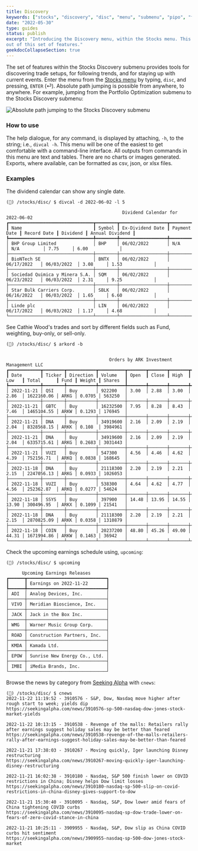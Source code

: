 ```yaml
---
title: Discovery
keywords: ["stocks", "discovery", "disc", "menu", "submenu", "pipo", "fipo", "gainers", "losers", "ugs", "gtech", "active", "ulc", "asc", "ford", "arkord", "upcoming", "trending", "cnews", "lowfloat", "hotpenny", "rtat", "divcal", "dividends", "short", "trending", "news"]
date: "2022-05-30"
type: guides
status: publish
excerpt: "Introducing the Discovery menu, within the Stocks menu. This guide will empower the user to get the most
out of this set of features."
geekdocCollapseSection: true
---
```

The set of features within the Stocks Discovery submenu provides tools for discovering trade setups, for following trends, and for staying up with current events. Enter the menu from the <a href="/terminal/guides/intros/stocks/" target="_blank">Stocks menu</a> by typing, `disc`, and pressing, `ENTER` (⏎). Absolute path jumping is possible from anywhere, to anywhere. For example, jumping from the Portfolio Optimization submenu to the Stocks Discovery submenu:

<img alt="Absolute path jumping to the Stocks Discovery submenu" src="https://user-images.githubusercontent.com/46355364/171173438-0bc7569e-1627-41a6-b9dc-5f5682fc2436.png"></img>

### How to use

The help dialogue, for any command, is displayed by attaching, `-h`, to the string; i.e., `divcal -h`. This menu will be one of the easiest to get comfortable with a command-line interface.  All outputs from commands in this menu are text and tables. There are no charts or images generated. Exports, where available, can be formatted as csv, json, or xlsx files.

### Examples

The dividend calendar can show any single date.

````
(🦋) /stocks/disc/ $ divcal -d 2022-06-02 -l 5

                                            Dividend Calendar for 2022-06-02
┏━━━━━━━━━━━━━━━━━━━━━━━━━━━━━━━━┳━━━━━━━━┳━━━━━━━━━━━━━━━━━━┳━━━━━━━━━━━━━━┳━━━━━━━━━━━━━┳━━━━━━━━━━┳━━━━━━━━━━━━━━━━━┓
┃ Name                           ┃ Symbol ┃ Ex-Dividend Date ┃ Payment Date ┃ Record Date ┃ Dividend ┃ Annual Dividend ┃
┡━━━━━━━━━━━━━━━━━━━━━━━━━━━━━━━━╇━━━━━━━━╇━━━━━━━━━━━━━━━━━━╇━━━━━━━━━━━━━━╇━━━━━━━━━━━━━╇━━━━━━━━━━╇━━━━━━━━━━━━━━━━━┩
│ BHP Group Limited              │ BHP    │ 06/02/2022       │ N/A          │ N/A         │ 7.75     │ 6.00            │
├────────────────────────────────┼────────┼──────────────────┼──────────────┼─────────────┼──────────┼─────────────────┤
│ BioNTech SE                    │ BNTX   │ 06/02/2022       │ 06/17/2022   │ 06/03/2022  │ 3.08     │ 1.53            │
├────────────────────────────────┼────────┼──────────────────┼──────────────┼─────────────┼──────────┼─────────────────┤
│ Sociedad Quimica y Minera S.A. │ SQM    │ 06/02/2022       │ 06/23/2022   │ 06/03/2022  │ 2.31     │ 9.25            │
├────────────────────────────────┼────────┼──────────────────┼──────────────┼─────────────┼──────────┼─────────────────┤
│ Star Bulk Carriers Corp.       │ SBLK   │ 06/02/2022       │ 06/16/2022   │ 06/03/2022  │ 1.65     │ 6.60            │
├────────────────────────────────┼────────┼──────────────────┼──────────────┼─────────────┼──────────┼─────────────────┤
│ Linde plc                      │ LIN    │ 06/02/2022       │ 06/17/2022   │ 06/03/2022  │ 1.17     │ 4.68            │
└────────────────────────────────┴────────┴──────────────────┴──────────────┴─────────────┴──────────┴─────────────────┘
````

See Cathie Wood's trades and sort by different fields such as Fund, weighting, buy-only, or sell-only.

```
(🦋) /stocks/disc/ $ arkord -b


                                       Orders by ARK Investment Management LLC
┏━━━━━━━━━━━━┳━━━━━━━━┳━━━━━━━━━━━┳━━━━━━━━━━┳━━━━━━━┳━━━━━━━┳━━━━━━━┳━━━━━━━┳━━━━━━━━━━━━┳━━━━━━┳━━━━━━━━┳━━━━━━━━━┓
┃ Date       ┃ Ticker ┃ Direction ┃ Volume   ┃ Open  ┃ Close ┃ High  ┃ Low   ┃ Total      ┃ Fund ┃ Weight ┃ Shares  ┃
┡━━━━━━━━━━━━╇━━━━━━━━╇━━━━━━━━━━━╇━━━━━━━━━━╇━━━━━━━╇━━━━━━━╇━━━━━━━╇━━━━━━━╇━━━━━━━━━━━━╇━━━━━━╇━━━━━━━━╇━━━━━━━━━┩
│ 2022-11-21 │ QSI    │ Buy       │ 922200   │ 3.00  │ 2.88  │ 3.00  │ 2.86  │ 1622160.06 │ ARKG │ 0.0705 │ 563250  │
├────────────┼────────┼───────────┼──────────┼───────┼───────┼───────┼───────┼────────────┼──────┼────────┼─────────┤
│ 2022-11-21 │ GBTC   │ Buy       │ 16232500 │ 7.95  │ 8.28  │ 8.43  │ 7.46  │ 1465104.55 │ ARKW │ 0.1293 │ 176945  │
├────────────┼────────┼───────────┼──────────┼───────┼───────┼───────┼───────┼────────────┼──────┼────────┼─────────┤
│ 2022-11-21 │ DNA    │ Buy       │ 34919600 │ 2.16  │ 2.09  │ 2.19  │ 2.04  │ 8328568.15 │ ARKK │ 0.108  │ 3984961 │
├────────────┼────────┼───────────┼──────────┼───────┼───────┼───────┼───────┼────────────┼──────┼────────┼─────────┤
│ 2022-11-21 │ DNA    │ Buy       │ 34919600 │ 2.16  │ 2.09  │ 2.19  │ 2.04  │ 6335715.61 │ ARKG │ 0.2683 │ 3031443 │
├────────────┼────────┼───────────┼──────────┼───────┼───────┼───────┼───────┼────────────┼──────┼────────┼─────────┤
│ 2022-11-21 │ VUZI   │ Buy       │ 547300   │ 4.56  │ 4.46  │ 4.62  │ 4.39  │ 752156.71  │ ARKQ │ 0.0838 │ 168645  │
├────────────┼────────┼───────────┼──────────┼───────┼───────┼───────┼───────┼────────────┼──────┼────────┼─────────┤
│ 2022-11-18 │ DNA    │ Buy       │ 21118300 │ 2.20  │ 2.19  │ 2.21  │ 2.15  │ 2247056.13 │ ARKG │ 0.0933 │ 1026053 │
├────────────┼────────┼───────────┼──────────┼───────┼───────┼───────┼───────┼────────────┼──────┼────────┼─────────┤
│ 2022-11-18 │ VUZI   │ Buy       │ 538300   │ 4.64  │ 4.62  │ 4.77  │ 4.56  │ 252362.87  │ ARKQ │ 0.0277 │ 54624   │
├────────────┼────────┼───────────┼──────────┼───────┼───────┼───────┼───────┼────────────┼──────┼────────┼─────────┤
│ 2022-11-18 │ SSYS   │ Buy       │ 397900   │ 14.48 │ 13.95 │ 14.55 │ 13.90 │ 300496.95  │ ARKX │ 0.1099 │ 21541   │
├────────────┼────────┼───────────┼──────────┼───────┼───────┼───────┼───────┼────────────┼──────┼────────┼─────────┤
│ 2022-11-18 │ DNA    │ Buy       │ 21118300 │ 2.20  │ 2.19  │ 2.21  │ 2.15  │ 2870825.09 │ ARKK │ 0.0358 │ 1310879 │
├────────────┼────────┼───────────┼──────────┼───────┼───────┼───────┼───────┼────────────┼──────┼────────┼─────────┤
│ 2022-11-18 │ COIN   │ Buy       │ 20237200 │ 48.80 │ 45.26 │ 49.00 │ 44.31 │ 1671994.86 │ ARKW │ 0.1463 │ 36942   │
└────────────┴────────┴───────────┴──────────┴───────┴───────┴───────┴───────┴────────────┴──────┴────────┴─────────┘
```

Check the upcoming earnings schedule using, `upcoming`:

```
(🦋) /stocks/disc/ $ upcoming

      Upcoming Earnings Releases
┏━━━━━━┳━━━━━━━━━━━━━━━━━━━━━━━━━━━━━━┓
┃      ┃ Earnings on 2022-11-22       ┃
┡━━━━━━╇━━━━━━━━━━━━━━━━━━━━━━━━━━━━━━┩
│ ADI  │ Analog Devices, Inc.         │
├──────┼──────────────────────────────┤
│ VIVO │ Meridian Bioscience, Inc.    │
├──────┼──────────────────────────────┤
│ JACK │ Jack in the Box Inc.         │
├──────┼──────────────────────────────┤
│ WMG  │ Warner Music Group Corp.     │
├──────┼──────────────────────────────┤
│ ROAD │ Construction Partners, Inc.  │
├──────┼──────────────────────────────┤
│ KMDA │ Kamada Ltd.                  │
├──────┼──────────────────────────────┤
│ EPOW │ Sunrise New Energy Co., Ltd. │
├──────┼──────────────────────────────┤
│ IMBI │ iMedia Brands, Inc.          │
└──────┴──────────────────────────────┘
```

Browse the news by category from <a href="https://seekingalpha.com" target="_blank">Seeking Alpha</a> with `cnews`:

```
(🦋) /stocks/disc/ $ cnews
2022-11-22 11:19:52 - 3910576 - S&P, Dow, Nasdaq move higher after rough start to week; yields dip
https://seekingalpha.com/news/3910576-sp-500-nasdaq-dow-jones-stock-market-yields

2022-11-22 10:13:15 - 3910538 - Revenge of the malls: Retailers rally after earnings suggest holiday sales may be better than feared
https://seekingalpha.com/news/3910538-revenge-of-the-malls-retailers-rally-after-earnings-suggest-holiday-sales-may-be-better-than-feared

2022-11-21 17:38:03 - 3910267 - Moving quickly, Iger launching Disney restructuring
https://seekingalpha.com/news/3910267-moving-quickly-iger-launching-disney-restructuring

2022-11-21 16:02:38 - 3910180 - Nasdaq, S&P 500 finish lower on COVID restrictions in China; Disney helps Dow limit losses
https://seekingalpha.com/news/3910180-nasdaq-sp-500-slip-on-covid-restrictions-in-china-disney-gives-support-to-dow

2022-11-21 15:30:40 - 3910095 - Nasdaq, S&P, Dow lower amid fears of China tightening COVID curbs
https://seekingalpha.com/news/3910095-nasdaq-sp-dow-trade-lower-on-fears-of-zero-covid-stance-in-china

2022-11-21 10:25:11 - 3909955 - Nasdaq, S&P, Dow slip as China COVID curbs hit sentiment
https://seekingalpha.com/news/3909955-nasdaq-sp-500-dow-jones-stock-market
```